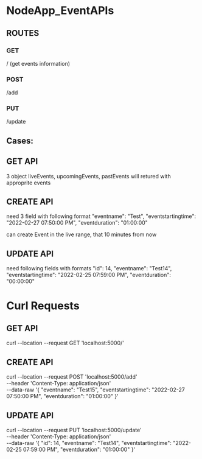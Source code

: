 # NodeApp_EventAPIs

## ROUTES
### GET 
/ (get events information)
### POST 
/add
### PUT 
/update

## Cases:
## GET API
3 object liveEvents, upcomingEvents, pastEvents will retured with approprite events

## CREATE API
need 3 field with following format
"eventname": "Test",
"eventstartingtime": "2022-02-27 07:50:00 PM",
"eventduration": "01:00:00"

can create Event in the live range, that 10 minutes from now

## UPDATE API
need following fields with formats
"id": 14,
"eventname": "Test14",
"eventstartingtime": "2022-02-25 07:59:00 PM",
"eventduration": "00:00:00"


# Curl Requests
## GET API
curl --location --request GET 'localhost:5000/'

## CREATE API
curl --location --request POST 'localhost:5000/add' \
--header 'Content-Type: application/json' \
--data-raw '{
    "eventname": "Test15",
    "eventstartingtime": "2022-02-27 07:50:00 PM",
    "eventduration": "01:00:00"
}'

## UPDATE API
curl --location --request PUT 'localhost:5000/update' \
--header 'Content-Type: application/json' \
--data-raw '{
    "id": 14,
    "eventname": "Test14",
    "eventstartingtime": "2022-02-25 07:59:00 PM",
    "eventduration": "01:00:00"
}'
